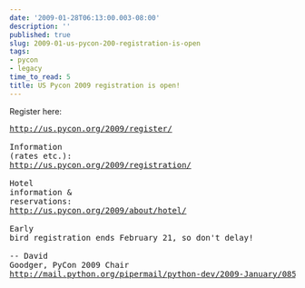 ```yaml
---
date: '2009-01-28T06:13:00.003-08:00'
description: ''
published: true
slug: 2009-01-us-pycon-200-registration-is-open
tags:
- pycon
- legacy
time_to_read: 5
title: US Pycon 2009 registration is open!
---
```


Register here:<br /><pre><a href="http://us.pycon.org/2009/register/">http://us.pycon.org/2009/register/</a><br /><br />Information (rates etc.):<br /><a href="http://us.pycon.org/2009/registration/">http://us.pycon.org/2009/registration/</a><br /><br />Hotel information &amp; reservations:<br /><a href="http://us.pycon.org/2009/about/hotel/">http://us.pycon.org/2009/about/hotel/</a><br /><br />Early bird registration ends February 21, so don't delay!<br /><br />-- David Goodger, PyCon 2009 Chair<br />http://mail.python.org/pipermail/python-dev/2009-January/085579.html</pre>